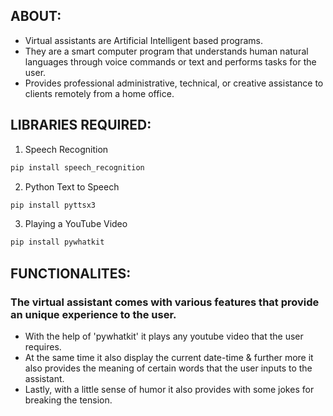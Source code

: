 ## ABOUT:
<ul>
  <li>Virtual assistants are Artificial Intelligent based programs. </li>
  <li>They are a smart computer program that understands human natural languages through voice commands or text and performs tasks for the user.</li>
  <li>Provides professional administrative, technical, or creative assistance to clients remotely from a home office.</li>
</ul>

## LIBRARIES REQUIRED:
1. Speech Recognition
```bash
pip install speech_recognition
```
2. Python Text to Speech
```bash
pip install pyttsx3
```
3. Playing a YouTube Video
```bash
pip install pywhatkit
```

## FUNCTIONALITES: 
### The virtual assistant comes with various features that provide an unique experience to the user.
<ul>
  <li>With the help of 'pywhatkit' it plays any youtube video that the user requires. </li>
  <li>At the same time it also display the current date-time & further more it also provides the meaning of certain words that the user inputs to the assistant. </li>
  <li> Lastly, with a little sense of humor it also provides with some jokes for breaking the tension. </li>
</ul>
